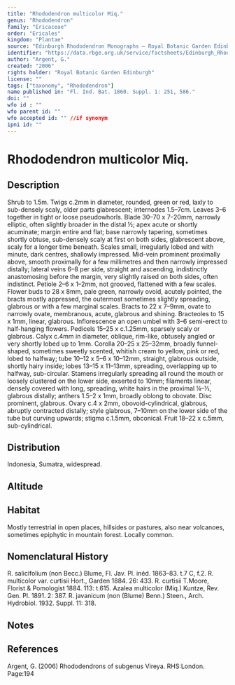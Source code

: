 ```yaml
---
title: "Rhododendron multicolor Miq."
genus: "Rhododendron"
family: "Ericaceae"
order: "Ericales"
kingdom: "Plantae"
source: "Edinburgh Rhododendron Monographs – Royal Botanic Garden Edinburgh"
identifier: "https://data.rbge.org.uk/service/factsheets/Edinburgh_Rhododendron_Monographs.xhtml"
author: "Argent, G."
created: "2006"
rights holder: "Royal Botanic Garden Edinburgh"
license: ""
tags: ["taxonomy", "Rhododendron"]
name published in: "Fl. Ind. Bat. 1860. Suppl. 1: 251, 586."
doi: ""
wfo id : ""
wfo parent id: ""
wfo accepted id: "" //if synonym                      
ipni id: ""
---
```


                       

# Rhododendron multicolor Miq.

## Description
Shrub to 1.5m. Twigs c.2mm in diameter, rounded, green or red, laxly to sub-densely scaly, older parts glabrescent; internodes 1.5–7cm. Leaves 3–6 together in tight or loose pseudowhorls. Blade 30–70 x 7–20mm, narrowly elliptic, often slightly broader in the distal ½; apex acute or shortly acuminate; margin entire and flat; base narrowly tapering, sometimes shortly obtuse, sub-densely scaly at first on both sides, glabrescent above, scaly for a longer time beneath. Scales small, irregularly lobed and with minute, dark centres, shallowly impressed. Mid-vein prominent proximally above, smooth proximally for a few millimetres and then narrowly impressed distally; lateral veins 6–8 per side, straight and ascending, indistinctly anastomosing before the margin, very slightly raised on both sides, often indistinct. Petiole 2–6 x 1–2mm, not grooved, flattened with a few scales. Flower buds to 28 x 8mm, pale green, narrowly ovoid, acutely pointed, the bracts mostly appressed, the outermost sometimes slightly spreading, glabrous or with a few marginal scales. Bracts to 22 x 7–9mm, ovate to narrowly ovate, membranous, acute, glabrous and shining. Bract­eoles to 15 x 1mm, linear, glabrous. Inflorescence an open umbel with 3–6 semi-erect to half-hanging flowers. Pedicels 15–25 x c.1.25mm, sparsely scaly or glabrous. Calyx c.4mm in diameter, oblique, rim-like, obtusely angled or very shortly lobed up to 1mm. Corolla 20–25 x 25–32mm, broadly funnel-shaped, sometimes sweetly scented, whitish cream to yellow, pink or red, lobed to halfway; tube 10–12 x 5–6 x 10–12mm, straight, glabrous outside, shortly hairy inside; lobes 13–15 x 11–13mm, spreading, overlapping up to halfway, sub-circular. Stamens irregularly spreading all round the mouth or loosely clustered on the lower side, exserted to 10mm; filaments linear, densely covered with long, spreading, white hairs in the proximal ¼–1⁄3, glabrous distally; anthers 1.5–2 x 1mm, broadly oblong to obovate. Disc prominent, glabrous. Ovary c.4 x 2mm, obovoid-cylindrical, glabrous, abruptly contracted distally; style glabrous, 7–10mm on the lower side of the tube but curving upwards; stigma c.1.5mm, obconical. Fruit 18–22 x c.5mm, sub-cylindrical.

## Distribution
Indonesia, Sumatra, widespread.

## Altitude


## Habitat
Mostly terrestrial in open places, hillsides or pastures, also near volcanoes, sometimes epiphytic in mountain forest. Locally common.

## Nomenclatural History
R. salicifolium (non Becc.) Blume, Fl. Jav. Pl. inéd. 1863–83. t.7 C, f.2. R. multicolor var. curtisii Hort., Garden 1884. 26: 433. R. curtisii T.Moore, Florist & Pomologist 1884. 113: t.615. Azalea multicolor (Miq.) Kuntze, Rev. Gen. Pl. 1891. 2: 387. R. javanicum (non (Blume) Benn.) Steen., Arch. Hydrobiol. 1932. Suppl. 11: 318.
                       
## Notes


## References

Argent, G. (2006) Rhododendrons of subgenus Vireya. RHS:London. Page:194
